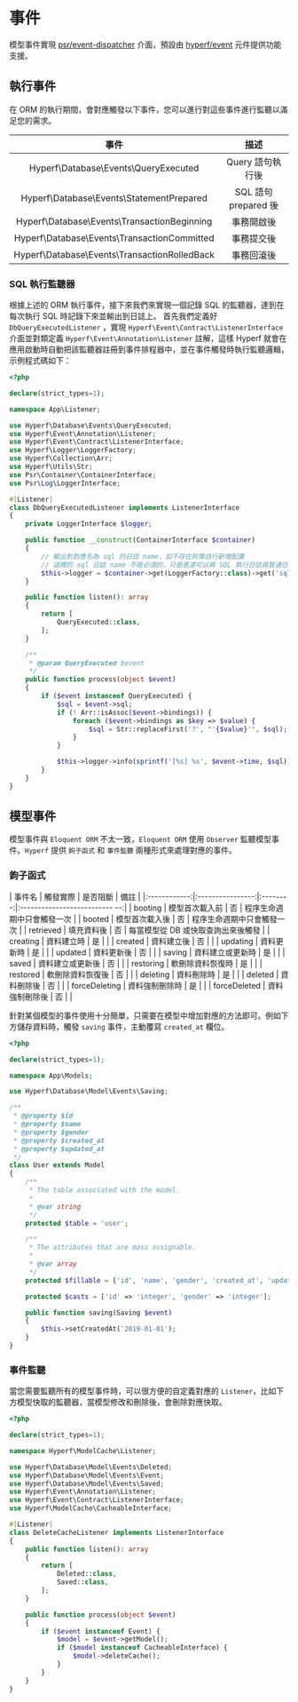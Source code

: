 # 事件

模型事件實現 [psr/event-dispatcher](https://github.com/php-fig/event-dispatcher) 介面，預設由 [hyperf/event](https://github.com/hyperf/event) 元件提供功能支援。

## 執行事件

在 ORM 的執行期間，會對應觸發以下事件，您可以進行對這些事件進行監聽以滿足您的需求。

| 事件  | 描述 |
| :--------: | :----: |
| Hyperf\Database\Events\QueryExecuted| Query 語句執行後 |
| Hyperf\Database\Events\StatementPrepared| SQL 語句 prepared 後 |
| Hyperf\Database\Events\TransactionBeginning| 事務開啟後 |
| Hyperf\Database\Events\TransactionCommitted| 事務提交後 |
| Hyperf\Database\Events\TransactionRolledBack| 事務回滾後 |

### SQL 執行監聽器

根據上述的 ORM 執行事件，接下來我們來實現一個記錄 SQL 的監聽器，達到在每次執行 SQL 時記錄下來並輸出到日誌上。
首先我們定義好 `DbQueryExecutedListener` ，實現 `Hyperf\Event\Contract\ListenerInterface` 介面並對類定義 `Hyperf\Event\Annotation\Listener` 註解，這樣 Hyperf 就會在應用啟動時自動把該監聽器註冊到事件排程器中，並在事件觸發時執行監聽邏輯，示例程式碼如下：

```php
<?php

declare(strict_types=1);

namespace App\Listener;

use Hyperf\Database\Events\QueryExecuted;
use Hyperf\Event\Annotation\Listener;
use Hyperf\Event\Contract\ListenerInterface;
use Hyperf\Logger\LoggerFactory;
use Hyperf\Collection\Arr;
use Hyperf\Utils\Str;
use Psr\Container\ContainerInterface;
use Psr\Log\LoggerInterface;

#[Listener]
class DbQueryExecutedListener implements ListenerInterface
{
    private LoggerInterface $logger;

    public function __construct(ContainerInterface $container)
    {
        // 輸出到對應名為 sql 的日誌 name，如不存在則需自行新增配置
        // 這裡的 sql 日誌 name 不是必須的，只是表達可以將 SQL 執行日誌與普通日誌區分開
        $this->logger = $container->get(LoggerFactory::class)->get('sql');
    }

    public function listen(): array
    {
        return [
            QueryExecuted::class,
        ];
    }

    /**
     * @param QueryExecuted $event
     */
    public function process(object $event)
    {
        if ($event instanceof QueryExecuted) {
            $sql = $event->sql;
            if (! Arr::isAssoc($event->bindings)) {
                foreach ($event->bindings as $key => $value) {
                    $sql = Str::replaceFirst('?', "'{$value}'", $sql);
                }
            }

            $this->logger->info(sprintf('[%s] %s', $event->time, $sql));
        }
    }
}

```

## 模型事件

模型事件與 `Eloquent ORM` 不太一致，`Eloquent ORM` 使用 `Observer` 監聽模型事件。`Hyperf` 提供 `鉤子函式` 和 `事件監聽` 兩種形式來處理對應的事件。

### 鉤子函式

|    事件名    |     觸發實際     | 是否阻斷 |               備註                |
|:------------:|:----------------:|:--------:|:-------------------------- --:|
|   booting    |  模型首次載入前  |    否    |    程序生命週期中只會觸發一次         |
|    booted    |  模型首次載入後  |    否    |    程序生命週期中只會觸發一次         |
|  retrieved   |    填充資料後   |    否    |  每當模型從 DB 或快取查詢出來後觸發      |
|   creating   |    資料建立時   |    是    |                                  |
|   created    |    資料建立後   |    否    |                                  |
|   updating   |    資料更新時   |    是    |                                  |
|   updated    |    資料更新後   |    否    |                                  |
|    saving    | 資料建立或更新時 |    是    |                                  |
|    saved     | 資料建立或更新後 |    否    |                                  |
|  restoring   | 軟刪除資料恢復時 |    是    |                                  |
|   restored   | 軟刪除資料恢復後 |    否    |                                  |
|   deleting   |    資料刪除時   |    是    |                                  |
|   deleted    |    資料刪除後   |    否    |                                  |
| forceDeleting |  資料強制刪除時  |    是    |                                  |
| forceDeleted |  資料強制刪除後  |    否    |                                  |

針對某個模型的事件使用十分簡單，只需要在模型中增加對應的方法即可。例如下方儲存資料時，觸發 `saving` 事件，主動覆寫 `created_at` 欄位。

```php
<?php

declare(strict_types=1);

namespace App\Models;

use Hyperf\Database\Model\Events\Saving;

/**
 * @property $id
 * @property $name
 * @property $gender
 * @property $created_at
 * @property $updated_at
 */
class User extends Model
{
    /**
     * The table associated with the model.
     *
     * @var string
     */
    protected $table = 'user';

    /**
     * The attributes that are mass assignable.
     *
     * @var array
     */
    protected $fillable = ['id', 'name', 'gender', 'created_at', 'updated_at'];

    protected $casts = ['id' => 'integer', 'gender' => 'integer'];

    public function saving(Saving $event)
    {
        $this->setCreatedAt('2019-01-01');
    }
}

```

### 事件監聽

當您需要監聽所有的模型事件時，可以很方便的自定義對應的 `Listener`，比如下方模型快取的監聽器，當模型修改和刪除後，會刪除對應快取。

```php
<?php

declare(strict_types=1);

namespace Hyperf\ModelCache\Listener;

use Hyperf\Database\Model\Events\Deleted;
use Hyperf\Database\Model\Events\Event;
use Hyperf\Database\Model\Events\Saved;
use Hyperf\Event\Annotation\Listener;
use Hyperf\Event\Contract\ListenerInterface;
use Hyperf\ModelCache\CacheableInterface;

#[Listener]
class DeleteCacheListener implements ListenerInterface
{
    public function listen(): array
    {
        return [
            Deleted::class,
            Saved::class,
        ];
    }

    public function process(object $event)
    {
        if ($event instanceof Event) {
            $model = $event->getModel();
            if ($model instanceof CacheableInterface) {
                $model->deleteCache();
            }
        }
    }
}

```
